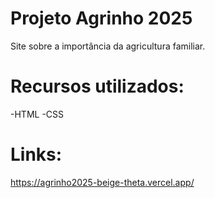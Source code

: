 # Projeto Agrinho 2025
Site sobre a importância da agricultura familiar.

# Recursos utilizados:
-HTML
-CSS

# Links:
https://agrinho2025-beige-theta.vercel.app/
